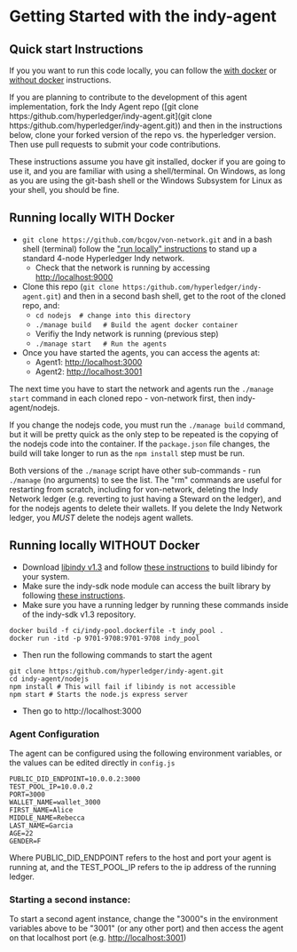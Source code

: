 # Getting Started with the indy-agent

## Quick start Instructions

If you you want to run this code locally, you can follow the [with docker](running-locally-with-docker) or [without docker](running-locally-without-docker) instructions.

If you are planning to contribute to the development of this agent implementation, fork the Indy Agent repo ([git clone https:/github.com/hyperledger/indy-agent.git](git clone https:/github.com/hyperledger/indy-agent.git)) and then in the instructions below, clone your forked version of the repo vs. the hyperledger version. Then use pull requests to submit your code contributions.

These instructions assume you have git installed, docker if you are going to use it, and you are familiar with using a shell/terminal. On Windows, as long as you are using the git-bash shell or the Windows Subsystem for Linux as your shell, you should be fine.

## Running locally WITH Docker

* `git clone https://github.com/bcgov/von-network.git` and in a bash shell (terminal) follow the ["run locally" instructions](https://github.com/bcgov/von-network#running-the-network-locally) to stand up a standard 4-node Hyperledger Indy network.
    * Check that the network is running by accessing [http://localhost:9000](http://localhost:9000)
* Clone this repo (`git clone https:/github.com/hyperledger/indy-agent.git`) and then in a second bash shell, get to the root of the cloned repo, and:
    * `cd nodejs  # change into this directory`
    * `./manage build   # Build the agent docker container`
    * Verifiy the Indy network is running (previous step)
    * `./manage start   # Run the agents`
* Once you have started the agents, you can access the agents at:
    * Agent1: [http://localhost:3000](http://localhost:3000)
    * Agent2: [http://localhost:3001](http://localhost:3001)

The next time you have to start the network and agents run the `./manage start` command in each cloned repo - von-network first, then indy-agent/nodejs.

If you change the nodejs code, you must run the `./manage build` command, but it will be pretty quick as the only step to be repeated is the copying of the nodejs code into the container.  If the `package.json` file changes, the build will take longer to run as the `npm install` step must be run.

Both versions of the `./manage` script have other sub-commands - run `./manage` (no arguments) to see the list.  The "rm" commands are useful for restarting from scratch, including for von-network, deleting the Indy Network ledger (e.g. reverting to just having a Steward on the ledger), and for the nodejs agents to delete their wallets. If you delete the Indy Network ledger, you *MUST* delete the nodejs agent wallets.

## Running locally WITHOUT Docker
* Download [libindy v1.3](https://github.com/hyperledger/indy-sdk/releases/tag/v1.3.0) and follow [these instructions](https://github.com/hyperledger/indy-sdk/tree/master/doc) to build libindy for your system.
* Make sure the indy-sdk node module can access the built library by following [these instructions](https://www.npmjs.com/package/indy-sdk#installing).
* Make sure you have a running ledger by running these commands inside of the indy-sdk v1.3 repository.

```
docker build -f ci/indy-pool.dockerfile -t indy_pool .
docker run -itd -p 9701-9708:9701-9708 indy_pool
```

* Then run the following commands to start the agent

```
git clone https:/github.com/hyperledger/indy-agent.git
cd indy-agent/nodejs
npm install # This will fail if libindy is not accessible
npm start # Starts the node.js express server
```
* Then go to http://localhost:3000

### Agent Configuration
The agent can be configured using the following environment variables, or the values can be edited directly in `config.js`

```
PUBLIC_DID_ENDPOINT=10.0.0.2:3000
TEST_POOL_IP=10.0.0.2
PORT=3000
WALLET_NAME=wallet_3000
FIRST_NAME=Alice
MIDDLE_NAME=Rebecca
LAST_NAME=Garcia
AGE=22
GENDER=F
```

Where PUBLIC_DID_ENDPOINT refers to the host and port your agent is running at, and the TEST_POOL_IP refers to the ip address of the running ledger.


### Starting a second instance:

To start a second agent instance, change the "3000"s in the environment variables above to be "3001" (or any other port) and then access the agent on that localhost port (e.g. [http://localhost:3001](http://localhost:3001))